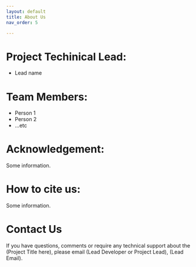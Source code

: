 ```yaml
---
layout: default
title: About Us
nav_order: 5

---
```


# Project Techinical Lead:
* Lead name

# Team Members:
* Person 1
* Person 2
* ...etc

# Acknowledgement:
Some information.

# How to cite us:
Some information.

# Contact Us
If you have questions, comments or require any technical support about the (Project Title here), please email (Lead Developer or Project Lead), (Lead Email).